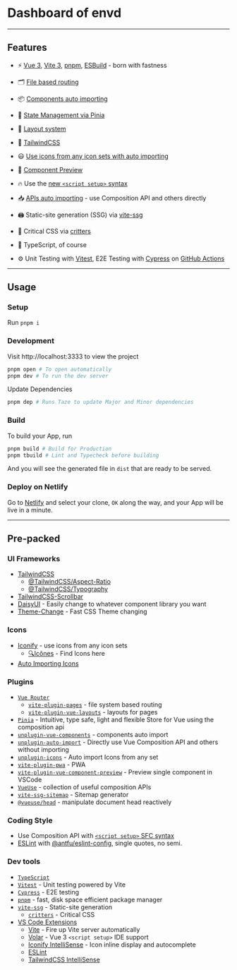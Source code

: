 # Dashboard of envd

- - - -
## Features

- ⚡️ [Vue 3](https://github.com/vuejs/core), [Vite 3](https://github.com/vitejs/vite), [pnpm](https://pnpm.io/), [ESBuild](https://github.com/evanw/esbuild) - born with fastness

- 🗂 [File based routing](./src/pages)

- 📦 [Components auto importing](./src/components)

- 🍍 [State Management via Pinia](https://pinia.vuejs.org/)

- 📑 [Layout system](./src/layouts)

- 🎨 [TailwindCSS](https://tailwindcss.com/)

- 😃 [Use icons from any icon sets with auto importing](https://github.com/antfu/unplugin-icons)

- 🔎 [Component Preview](https://github.com/johnsoncodehk/vite-plugin-vue-component-preview)

- 🔥 Use the [new `<script setup>` syntax](https://github.com/vuejs/rfcs/pull/227)

- 📥 [APIs auto importing](https://github.com/antfu/unplugin-auto-import) - use Composition API and others directly

- 🖨 Static-site generation (SSG) via [vite-ssg](https://github.com/antfu/vite-ssg)

- 🦔 Critical CSS via [critters](https://github.com/GoogleChromeLabs/critters)

- 🦾 TypeScript, of course

- ⚙️ Unit Testing with [Vitest](https://github.com/vitest-dev/vitest), E2E Testing with [Cypress](https://cypress.io/) on [GitHub Actions](https://github.com/features/actions)

- - - -

## Usage

### Setup

Run `pnpm i`
### Development

Visit http://localhost:3333 to view the project

```bash
pnpm open # To open automatically
pnpm dev # To run the dev server
```

Update Dependencies

```bash
pnpm dep # Runs Taze to update Major and Minor dependencies
```

### Build

To build your App, run

```bash
pnpm build # Build for Production
pnpm tbuild # Lint and Typecheck before building
```

And you will see the generated file in `dist` that are ready to be served.

### Deploy on Netlify

Go to [Netlify](https://app.netlify.com/start) and select your clone, `OK` along the way, and your App will be live in a minute.



- - - -
## Pre-packed

### UI Frameworks

- [TailwindCSS](https://tailwindcss.com/)
  - [@TailwindCSS/Aspect-Ratio](https://github.com/tailwindlabs/tailwindcss-aspect-ratio)
  - [@TailwindCSS/Typography](https://github.com/tailwindlabs/tailwindcss-typography)
- [TailwindCSS-Scrollbar](https://github.com/adoxography/tailwind-scrollbar)
- [DaisyUI](https://daisyui.com/) - Easily change to whatever component library you want
- [Theme-Change](https://github.com/saadeghi/theme-change) - Fast CSS Theme changing

### Icons

- [Iconify](https://iconify.design) - use icons from any icon sets
  - [🔍Icônes](https://icones.netlify.app/) - Find Icons here
- [Auto Importing Icons](https://github.com/antfu/unplugin-icons)

### Plugins

- [`Vue Router`](https://github.com/vuejs/router)
  - [`vite-plugin-pages`](https://github.com/hannoeru/vite-plugin-pages) - file system based routing
  - [`vite-plugin-vue-layouts`](https://github.com/JohnCampionJr/vite-plugin-vue-layouts) - layouts for pages
- [`Pinia`](https://pinia.vuejs.org) - Intuitive, type safe, light and flexible Store for Vue using the composition api
- [`unplugin-vue-components`](https://github.com/antfu/unplugin-vue-components) - components auto import
- [`unplugin-auto-import`](https://github.com/antfu/unplugin-auto-import) - Directly use Vue Composition API and others without importing
- [`unplugin-icons`](https://github.com/antfu/unplugin-icons) - Auto import Icons from any set
- [`vite-plugin-pwa`](https://github.com/antfu/vite-plugin-pwa) - PWA
- [`vite-plugin-vue-component-preview`](https://github.com/johnsoncodehk/vite-plugin-vue-component-preview) - Preview single component in VSCode
- [`VueUse`](https://github.com/antfu/vueuse) - collection of useful composition APIs
- [`vite-ssg-sitemap`](https://github.com/jbaubree/vite-ssg-sitemap) - Sitemap generator
- [`@vueuse/head`](https://github.com/vueuse/head) - manipulate document head reactively

### Coding Style

- Use Composition API with [`<script setup>` SFC syntax](https://github.com/vuejs/rfcs/pull/227)
- [ESLint](https://eslint.org/) with [@antfu/eslint-config](https://github.com/antfu/eslint-config), single quotes, no semi.

### Dev tools

- [`TypeScript`](https://www.typescriptlang.org/)
- [`Vitest`](https://github.com/vitest-dev/vitest) - Unit testing powered by Vite
- [`Cypress`](https://cypress.io/) - E2E testing
- [`pnpm`](https://pnpm.js.org/) - fast, disk space efficient package manager
- [`vite-ssg`](https://github.com/antfu/vite-ssg) - Static-site generation
  - [`critters`](https://github.com/GoogleChromeLabs/critters) - Critical CSS
- [VS Code Extensions](./.vscode/extensions.json)
  - [Vite](https://marketplace.visualstudio.com/items?itemName=antfu.vite) - Fire up Vite server automatically
  - [Volar](https://marketplace.visualstudio.com/items?itemName=Vue.volar) - Vue 3 `<script setup>` IDE support
  - [Iconify IntelliSense](https://marketplace.visualstudio.com/items?itemName=antfu.iconify) - Icon inline display and autocomplete
  - [ESLint](https://marketplace.visualstudio.com/items?itemName=dbaeumer.vscode-eslint)
  - [TailwindCSS IntelliSense](https://marketplace.visualstudio.com/items?itemName=bradlc.vscode-tailwindcss)

